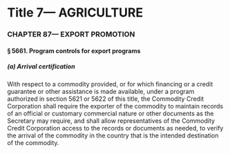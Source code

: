 
# Title 7— AGRICULTURE
### CHAPTER 87— EXPORT PROMOTION
#### § 5661. Program controls for export programs
##### (a) Arrival certification

With respect to a commodity provided, or for which financing or a credit guarantee or other assistance is made available, under a program authorized in section 5621 or 5622 of this title, the Commodity Credit Corporation shall require the exporter of the commodity to maintain records of an official or customary commercial nature or other documents as the Secretary may require, and shall allow representatives of the Commodity Credit Corporation access to the records or documents as needed, to verify the arrival of the commodity in the country that is the intended destination of the commodity.
